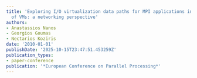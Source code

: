 ```yaml
---
title: 'Exploring I/O virtualization data paths for MPI applications in a cluster
  of VMs: a networking perspective'
authors:
- Anastassios Nanos
- Georgios Goumas
- Nectarios Koziris
date: '2010-01-01'
publishDate: '2025-10-15T23:47:51.453259Z'
publication_types:
- paper-conference
publication: '*European Conference on Parallel Processing*'
---
```

